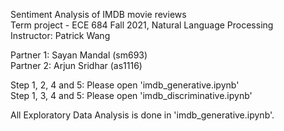 Sentiment Analysis of IMDB movie reviews \
Term project - ECE 684 Fall 2021, Natural Language Processing \
Instructor: Patrick Wang

Partner 1: Sayan Mandal (sm693) \
Partner 2: Arjun Sridhar (as1116)

Step 1, 2, 4 and 5: Please open 'imdb_generative.ipynb' \
Step 1, 3, 4 and 5: Please open 'imdb_discriminative.ipynb' 

All Exploratory Data Analysis is done in 'imdb_generative.ipynb'.